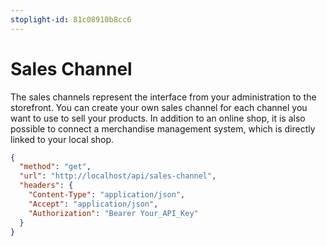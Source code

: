 ```yaml
---
stoplight-id: 81c08910b8cc6
---
```


# Sales Channel

The sales channels represent the interface from your administration to the storefront. You can create your own sales channel for each channel you want to use to sell your products. 
In addition to an online shop, it is also possible to connect a merchandise management system, which is directly linked to your local shop. 

```json http
{
  "method": "get",
  "url": "http://localhost/api/sales-channel",
  "headers": {
    "Content-Type": "application/json",
    "Accept": "application/json",
    "Authorization": "Bearer Your_API_Key"
  }
}
```